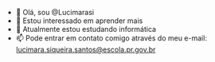 - 👋 Olá, sou @Lucimarasi
- 👀 Estou interessado em aprender mais
- 🌱 Atualmente estou estudando informática
- 📫 Pode entrar em contato comigo através do meu e-mail: lucimara.siqueira.santos@escola.pr.gov.br

<!---
Lucimarasi/Lucimarasi is a ✨ special ✨ repository because its `README.md` (this file) appears on your GitHub profile.
You can click the Preview link to take a look at your changes.
--->
